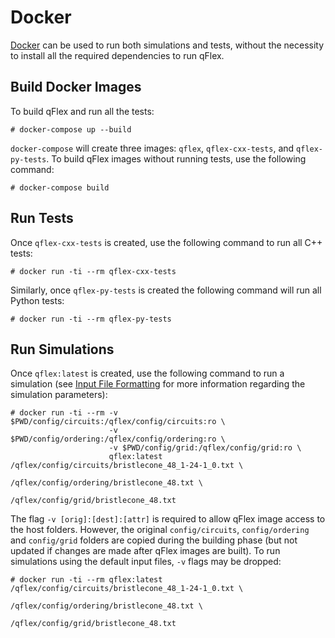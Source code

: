 # Docker

[Docker](https://docker.com) can be used to run both simulations and tests,
without the necessity to install all the required dependencies to run qFlex.

## Build Docker Images

To build qFlex and run all the tests:

```
# docker-compose up --build
```

`docker-compose` will create three images: `qflex`, `qflex-cxx-tests`, and
`qflex-py-tests`. To build qFlex images without running tests, use the
following command:

```
# docker-compose build
```

## Run Tests

Once `qflex-cxx-tests` is created, use the following command to run all C++ tests:

```
# docker run -ti --rm qflex-cxx-tests
```

Similarly, once `qflex-py-tests` is created the following command will run all
Python tests:

```
# docker run -ti --rm qflex-py-tests
```

## Run Simulations

Once `qflex:latest` is created, use the following command to run a simulation
(see [Input File Formatting](input_formats.md) for more information regarding
the simulation parameters):

```
# docker run -ti --rm -v $PWD/config/circuits:/qflex/config/circuits:ro \
                      -v $PWD/config/ordering:/qflex/config/ordering:ro \
                      -v $PWD/config/grid:/qflex/config/grid:ro \
                      qflex:latest /qflex/config/circuits/bristlecone_48_1-24-1_0.txt \
                                   /qflex/config/ordering/bristlecone_48.txt \
                                   /qflex/config/grid/bristlecone_48.txt
```

The flag `-v [orig]:[dest]:[attr]` is required to allow qFlex image access to
the host folders. However, the original `config/circuits`, `config/ordering` and
`config/grid` folders are copied during the building phase (but not updated if
changes are made after qFlex images are built). To run simulations using the
default input files, `-v` flags may be dropped:

```
# docker run -ti --rm qflex:latest /qflex/config/circuits/bristlecone_48_1-24-1_0.txt \
                                   /qflex/config/ordering/bristlecone_48.txt \
                                   /qflex/config/grid/bristlecone_48.txt
```
